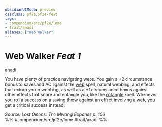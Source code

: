 ```yaml
---
obsidianUIMode: preview
cssclass: pf2e,pf2e-feat
tags:
- compendium/src/pf2e/lome
- trait/anadi
aliases: ["Web Walker"]
---
```

# Web Walker  *Feat 1*  
[anadi](../../Rules/traits/anadi-lome.md)  


You have plenty of practice navigating webs. You gain a +2 circumstance bonus to saves and AC against the [web](../spells/web.md) spell, natural webbing, and effects that entrap you in webbing, as well as a +1 circumstance bonus against other effects that snare and entangle you, like the [entangle](../spells/entangle.md) spell. Whenever you roll a success on a saving throw against an effect involving a web, you get a critical success instead.

*Source: Lost Omens: The Mwangi Expanse p. 106*  
%% #compendium/src/pf2e/lome #trait/anadi %%